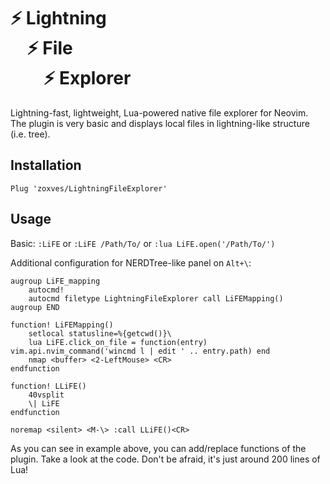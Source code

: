 # ⚡ Lightning <br> &nbsp; &nbsp; ⚡ File <br> &nbsp; &nbsp; &nbsp; &nbsp; ⚡ Explorer
Lightning-fast, lightweight, Lua-powered native file explorer for Neovim.
The plugin is very basic and displays local files in lightning-like structure (i.e. tree).

## Installation
```
Plug 'zoxves/LightningFileExplorer'
```
## Usage
Basic:
`:LiFE` or `:LiFE /Path/To/` or `:lua LiFE.open('/Path/To/')`

Additional configuration for NERDTree-like panel on `Alt+\`:
```
augroup LiFE_mapping
    autocmd!
    autocmd filetype LightningFileExplorer call LiFEMapping()
augroup END

function! LiFEMapping()
    setlocal statusline=%{getcwd()}\ 
    lua LiFE.click_on_file = function(entry) vim.api.nvim_command('wincmd l | edit ' .. entry.path) end
    nmap <buffer> <2-LeftMouse> <CR>
endfunction

function! LLiFE()
    40vsplit
    \| LiFE
endfunction

noremap <silent> <M-\> :call LLiFE()<CR>
```
As you can see in example above, you can add/replace functions of the plugin. Take a look at the code. Don't be afraid, it's just around 200 lines of Lua!

